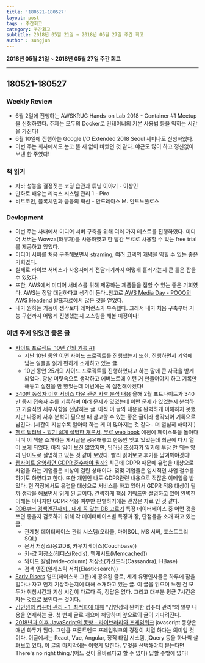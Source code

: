 ```yaml
---
title: '180521-180527'  
layout: post  
tags : 주간회고
category: 주간회고
subtitle: 2018년 05월 21일 ~ 2018년 05월 27일 주간 회고
author : sungjun
---
```


**2018년 05월 21일 ~ 2018년 05월 27일 주간 회고** 

---

## 180521-180527

### Weekly Review
  - 6월 2일에 진행하는 AWSKRUG Hands-on Lab 2018 - Container #1 Meetup을 신청하였다. 주제는 모두의 Docker로 컨테이너의 기본 사용법 등을 익히는 시간을 가진다!
  - 6월 10일에 진행하는 Google I/O Extended 2018 Seoul 세미나도 신청하였다.
  - 이번 주는 회사에서도 눈코 뜰 새 없이 바빴던 것 같다. 야근도 많이 하고 정신없이 보낸 한 주였다!

### 책 읽기
  - 자바 성능을 결정짓는 코딩 습관과 튜닝 이야기 - 이상민
  - 만화로 배우는 리눅스 시스템 관리 1 - Piro
  - 비트코인, 블록체인과 금융의 혁신 - 안드레아스 M. 안토노풀로스

### Devlopment
  - 이번 주는 사내에서 미디어 서버 구축을 위해 여러 가지 테스트를 진행하였다. 미디어 서버는 Wowza(와우자)를 사용하였고 한 달간 무료로 사용할 수 있는 free trial를 제공하고 있었다.
  - 미디어 서버를 처음 구축해보면서 straming, 여러 코덱의 개념을 익힐 수 있는 좋은 기회였다.
  - 실제로 라이브 서비스가 사용자에게 전달되기까지 어떻게 흘러가는지 큰 틀은 잡을 수 있었다.
  - 또한, AWS에서 미디어 서비스를 위해 제공하는 제품들을 접할 수 있는 좋은 기회였다. AWS는 정말 대단하다고 생각이 든다..참고로 [AWS Media Day - POOQ의 AWS Headend](https://www.slideshare.net/awskorea/pooq-ott-case-for-live-vod-build-on-aws) 발표자료에서 많은 것을 얻었다.
  - 내가 원하는 기능이 생각보다 레퍼런스가 부족했다. 그래서 내가 처음 구축부터 기능 구현까지 어떻게 진행했는지 포스팅을 해볼 예정이다!

### 이번 주에 읽었던 좋은 글
- [사이드 프로젝트, 10년 간의 기록 #1](https://medium.com/@jungil.han/%EC%82%AC%EC%9D%B4%EB%93%9C-%ED%94%84%EB%A1%9C%EC%A0%9D%ED%8A%B8-10%EB%85%84%EC%9D%98-%EA%B8%B0%EB%A1%9D-%ED%8C%8C%ED%8A%B8-1-63bc25f8dcfc)
  - 지난 10년 동안 어떤 사이드 프로젝트를 진행했는지 또한, 진행하면서 기억에 남는 일들을 읽기 편하게 소개하고 있는 글.
  - 10년 동안 25개의 사이드 프로젝트를 진행하였다고 하는 말에 큰 자극을 받게 되었다. 항상 머릿속으로 생각하고 에버노트에 이런 거 만들어야지 하고 기록만 해놓고 실천을 안 했었는데 이번에는 꼭 실천해야겠다!
- [340만 동접자 이후 서비스 다운 관련 사후 분석 내용](https://www.epicgames.com/fortnite/ko/news/postmortem-of-service-outage-at-3-4m-ccu) 올해 2월 포트나이트가 340만 동시 접속자 수를 기록하며 여러 문제가 있었는데 어떤 문제가 있었는지 분석하고 기술적인 세부사항을 전달하는 글. 아직 이 글의 내용을 완벽하게 이해하지 못했지만 나중에 사후 분석이 필요할 때 참고할 수 있는 좋은 글이라 생각되어 기록으로 남긴다. (시간이 지날수록 알아야 하는 게 더 많아지는 것 같다.. 더 열심히 해야지!)
- [헬로 딥러닝 - 알기 쉽게 설명한 개론서, 무료 web book](https://realhanbit.co.kr/books/136) 예전에 페이스북을 돌아다니며 이 책을 소개하는 게시글을 공유해놓고 한동안 잊고 있었는데 최근에 다시 열어 보게 되었다. 아직 읽어 보진 않았지만, 딥러닝 초심자가 읽기에 부담 안 되는 양과 난이도로 설명하고 있는 것 같아 보였다. 빨리 읽어보고 후기를 남겨봐야겠다!
- [웹사이트 운영하면 GDPR 준수해야 될까?](http://m.boannews.com/html/detail.html?tab_type=1&idx=69559) 최근에 GDPR 때문에 유럽을 대상으로 사업을 하는 기업들은 비상이 걸린 상태이다. 몇몇 기업들은 일시적인 사업 철수를 하기도 하였다고 한다. 또한 개인인 나도 GDPR관련 내용으로 적잖은 이메일을 받았다.   현 직장에서도 유럽을 대상으로 서비스를 하고 있어서 GDPR 적용 대상이 될까 생각을 해보면서 읽게 된 글이다. 간략하게 핵심 키워드만 설명하고 있어 완벽한 이해는 아니지만 GDPR 적용 여부만 판별하기에는 괜찮은 자료 인 것 같다.  
- [RDB부터 검색엔진까지.. 내게 꼭 맞는 DB 고르기](http://www.ciokorea.com/news/38041?utm_source=gaerae.com&utm_campaign=%EA%B0%9C%EB%B0%9C%EC%9E%90%EC%8A%A4%EB%9F%BD%EB%8B%A4&utm_medium=social) 특정 데이터베이스 중 어떤 것을 쓰면 좋을지 검토하기 위해 각 데이터베이스별 특징과 장, 단점들을 소개 하고 있는 글.
  - 관계형 데이터베이스 관리 시스템(오라클, 마이SQL, MS 서버, 포스트그리SQL)
  - 문서 저장소(몽고DB, 카우치베이스(Couchbase))
  - 키-값 저장소(레디스(Redis), 멤캐시드(Memcached))
  - 와이드 칼럼(wide-column) 저장소(카산드라(Cassandra), HBase)
  - 검색 엔진(일래스틱 서치(Elasticsearch))
- [Early Risers](https://mymorningroutine.com/early-risers/) 얼또(페이스북 그룹)에 공유된 글로, 세계 유명인사들은 하루에 잠을 얼마나 자고 언제 기상하는지에 대해 소개하고 있는 글. 이 글을 읽으며 느낀 건 모두가 취침시간과 기상 시간이 다르다 즉, 정답은 없다. 그리고 대부분 평균 7시간은 자는 것으로 보인다는 것이다.
- [김인성의 컴퓨터 관리 - 1. 최적화에 대해](http://minix.tistory.com/665?category=632742)  "김인성의 완벽한 컴퓨터 관리"의 일부 내용을 연재하는 글. 첫 번째 글로 개요에 해당하며 앞으로의 글이 기다려진다.
- [2018년과 이후 JavaScript의 동향 - 라이브러리와 프레임워크](https://d2.naver.com/helloworld/3259111) javascript 동향은 매년 화두가 된다. 그만큼 프론트엔드 프레임워크의 경쟁이 치열 하다는 의미일 것이다. 이글에서는 React, Vue, Angular, 정적 타입 시스템, jQuery 등을 하나씩 살펴보고 있다. 이 글의 마지막에는 이렇게 말한다. 무엇을 선택해야지 묻는다면 There's no right thing.'(어느 것이 올바르다고 할 수 없다) 답할 수밖에 없다!
